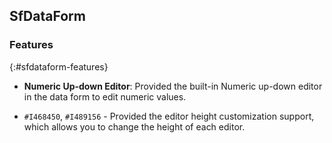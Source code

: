 ## SfDataForm

### Features
{:#sfdataform-features}

* **Numeric Up-down Editor**: Provided the built-in Numeric up-down editor in the data form to edit numeric values.

* `#I468450`, `#I489156` - Provided the editor height customization support, which allows you to change the height of each editor.
